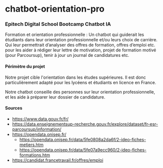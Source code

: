 # chatbot-orientation-pro
### Epitech Digital School Bootcamp Chatbot IA

Formation et orientation professionnelle : 
Un chatbot qui guiderait les étudiants dans leur orientation professionnelle et/ou leurs choix de carrière. Qui leur permettrait d’analyser des offres de formation, offres d’emploi etc. pour les aider à rédiger leur lettre de motivation, projet de formation motivé (pour Parcoursup), tenir à jour un journal de candidatures etc.

#### Périmètre du projet

Notre projet cible l'orientation dans les études supérieures. Il est donc particulièrement adapté pour les lycéens et étudiants en licence en France.

Notre chatbot conseille des personnes sur leur orientation professionnelle, et les aide à préparer leur dossier de candidature.

#### Sources

- https://www.data.gouv.fr/fr/
- https://data.enseignementsup-recherche.gouv.fr/explore/dataset/fr-esr-parcoursup/information/
- https://opendata.onisep.fr/
    - https://opendata.onisep.fr/data/5fe0808a2da6f/2-ideo-fiches-metiers.htm
    - https://opendata.onisep.fr/data/5fe07a9ecc960/2-ideo-fiches-formations.htm
- https://candidat.francetravail.fr/offres/emploi
